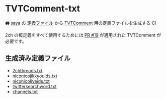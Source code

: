 # TVTComment-txt

🖨 [saya](https://github.com/SlashNephy/saya) の [定義ファイル](https://github.com/SlashNephy/saya/blob/dev/docs/definitions.yml) から [TVTComment](https://github.com/noriokun4649/TVTComment) 用の定義ファイルを生成する CI

2ch の板定義をすべて使用するためには [PR #19](https://github.com/noriokun4649/TVTComment/pull/19) が適用された TVTComment が必要です。

## 生成済み定義ファイル

- [2chthreads.txt](https://raw.githubusercontent.com/SlashNephy/TVTComment-txt/master/2chthreads.txt)
- [niconicojikkyouids.txt](https://raw.githubusercontent.com/SlashNephy/TVTComment-txt/master/niconicojikkyouids.txt)
- [niconicoliveids.txt](https://raw.githubusercontent.com/SlashNephy/TVTComment-txt/master/niconicoliveids.txt)
- [twittersearchword.txt](https://raw.githubusercontent.com/SlashNephy/TVTComment-txt/master/twittersearchword.txt)
- [channels.txt](https://raw.githubusercontent.com/SlashNephy/TVTComment-txt/master/channels.txt)
